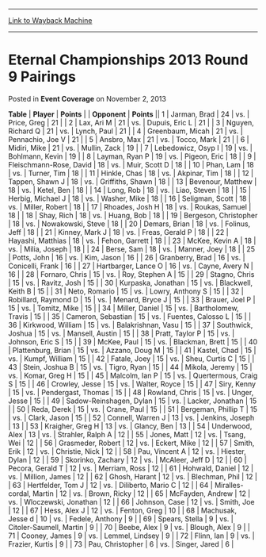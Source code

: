
---
[Link to Wayback Machine](https://web.archive.org/web/20220527034605/https://magic.wizards.com/en/articles/archive/event-coverage/eternal-championships-2013-round-9-pairings-2013-11-02)

[_metadata_:description]:- "TablePlayerPoints OpponentPoints 1Jarman, Brad 24vs.Price, Greg 21 2Lax, Ari M 21vs.Dupuis, Eric L 21 3Nguyen, Richard Q 21vs.Lynch, Paul 21 4Greenbaum, Micah 21vs.Pennachio, Joe V 21 5Ansbro, Max 21vs.Tocco, Mark 21 6Midiri, Mike 21vs.Mullin, Zack 19 7Lebedowicz, Osyp I 19vs.Bohlmann, Kevin 19 8Layman, Ryan P 19vs.Pigeon, Eric 18 9Fleischmann-Rose, David 18vs.Muir, Scott D 18"
[_metadata_:generator]:- "Drupal 7 (http://drupal.org)"
[_metadata_:node]:- "432836"
[_metadata_:publish_date]:- "2013-11-02"
[_metadata_:source]:- "div-main-content"
[_metadata_:title]:- "Eternal Championships 2013 Round 9 Pairings"
[_metadata_:wayback_capture_timestamp]:- "2022-05-27 03:46:05"
[_metadata_:wayback_raw_url]:- "https://web.archive.org/web/20220527034605id_/https://magic.wizards.com/en/articles/archive/event-coverage/eternal-championships-2013-round-9-pairings-2013-11-02"
[_metadata_:wayback_url]:- "https://magic.wizards.com/en/articles/archive/event-coverage/eternal-championships-2013-round-9-pairings-2013-11-02"
---


Eternal Championships 2013 Round 9 Pairings
===========================================



 Posted in **Event Coverage**
 on November 2, 2013 












 **Table** | **Player** | **Points** |  | **Opponent** | **Points** ||  1 | Jarman, Brad |  24 | vs. | Price, Greg |  21 |
|  2 | Lax, Ari M |  21 | vs. | Dupuis, Eric L |  21 |
|  3 | Nguyen, Richard Q |  21 | vs. | Lynch, Paul |  21 |
|  4 | Greenbaum, Micah |  21 | vs. | Pennachio, Joe V |  21 |
|  5 | Ansbro, Max |  21 | vs. | Tocco, Mark |  21 |
|  6 | Midiri, Mike |  21 | vs. | Mullin, Zack |  19 |
|  7 | Lebedowicz, Osyp I |  19 | vs. | Bohlmann, Kevin |  19 |
|  8 | Layman, Ryan P |  19 | vs. | Pigeon, Eric |  18 |
|  9 | Fleischmann-Rose, David |  18 | vs. | Muir, Scott D |  18 |
|  10 | Phan, Lam |  18 | vs. | Turner, Tim |  18 |
|  11 | Hinkle, Chas |  18 | vs. | Akpinar, Tim |  18 |
|  12 | Tappen, Shawn J |  18 | vs. | Griffiths, Shawn |  18 |
|  13 | Bevenour, Matthew |  18 | vs. | Ketel, Ben |  18 |
|  14 | Long, Rob |  18 | vs. | Liao, Steven |  18 |
|  15 | Herbig, Michael J |  18 | vs. | Washer, Mike |  18 |
|  16 | Seligman, Scott |  18 | vs. | Miller, Robert |  18 |
|  17 | Rhoades, Josh H |  18 | vs. | Roukas, Samuel |  18 |
|  18 | Shay, Rich |  18 | vs. | Huang, Bob |  18 |
|  19 | Bergeson, Christopher |  18 | vs. | Nowakowski, Steve |  18 |
|  20 | Demars, Brian |  18 | vs. | Folinus, Jeff |  18 |
|  21 | Kinney, Mark J |  18 | vs. | Freas, Gerald P |  18 |
|  22 | Hayashi, Matthias |  18 | vs. | Fehon, Garrett |  18 |
|  23 | McKee, Kevin A |  18 | vs. | Milia, Joseph |  18 |
|  24 | Berse, Sam |  18 | vs. | Manner, Joey |  18 |
|  25 | Potts, John |  16 | vs. | Kim, Jason |  16 |
|  26 | Granberry, Brad |  16 | vs. | Conicelli, Frank |  16 |
|  27 | Hartbarger, Lance O |  16 | vs. | Cayne, Avery N |  16 |
|  28 | Fornaro, Chris |  15 | vs. | Roy, Stephen A |  15 |
|  29 | Stagno, Chris |  15 | vs. | Ravitz, Josh |  15 |
|  30 | Kurpaska, Jonathan |  15 | vs. | Blackwell, Keith B |  15 |
|  31 | Neto, Romario |  15 | vs. | Lowry, Anthony S |  15 |
|  32 | Robillard, Raymond D |  15 | vs. | Menard, Bryce J |  15 |
|  33 | Brauer, Joel P |  15 | vs. | Tomitz, Mike |  15 |
|  34 | Miller, Daniel |  15 | vs. | Bartholomew, Travis |  15 |
|  35 | Cameron, Sebastian |  15 | vs. | Fuentes, Calosso L |  15 |
|  36 | Kirkwood, William |  15 | vs. | Balakrishnan, Vasu |  15 |
|  37 | Southwick, Joshua |  15 | vs. | Mansell, Austin |  15 |
|  38 | Pratt, Taylor P |  15 | vs. | Johnson, Eric S |  15 |
|  39 | McKee, Paul |  15 | vs. | Blackman, Brett |  15 |
|  40 | Plattenburg, Brian |  15 | vs. | Azzano, Doug M |  15 |
|  41 | Kastel, Chad |  15 | vs. | Kumpf, William |  15 |
|  42 | Fatale, Joey |  15 | vs. | Sheu, Curtis C |  15 |
|  43 | Stein, Joshua B |  15 | vs. | Tigro, Ryan |  15 |
|  44 | Mikola, Jeremy |  15 | vs. | Komar, Greg H |  15 |
|  45 | Malcolm, Ian P |  15 | vs. | Quertermous, Craig S |  15 |
|  46 | Crowley, Jesse |  15 | vs. | Walter, Royce |  15 |
|  47 | Siry, Kenny |  15 | vs. | Pendergast, Thomas |  15 |
|  48 | Rowland, Chris |  15 | vs. | Unger, Jesse |  15 |
|  49 | Sadow-Reinshagen, Dylan |  15 | vs. | Lacker, Jonathan |  15 |
|  50 | Reda, Derek |  15 | vs. | Crane, Paul |  15 |
|  51 | Bergeman, Phillip T |  15 | vs. | Clark, Jason |  15 |
|  52 | Connell, Warren J |  13 | vs. | Jenkins, Joseph |  13 |
|  53 | Kraigher, Greg H |  13 | vs. | Glancy, Ben |  13 |
|  54 | Underwood, Alex |  13 | vs. | Strahler, Ralph A |  12 |
|  55 | Jones, Matt |  12 | vs. | Tsang, Wei |  12 |
|  56 | Grasmeder, Robert |  12 | vs. | Eckert, Mike |  12 |
|  57 | Smith, Erik |  12 | vs. | Christie, Nick |  12 |
|  58 | Pau, Vincent A |  12 | vs. | Hiester, Dylan |  12 |
|  59 | Skorinko, Zachary |  12 | vs. | McAleer, Jeff D |  12 |
|  60 | Pecora, Gerald T |  12 | vs. | Merriam, Ross |  12 |
|  61 | Hohwald, Daniel |  12 | vs. | Million, James |  12 |
|  62 | Ghosh, Harant |  12 | vs. | Blechman, Phil |  12 |
|  63 | Hertfelder, Tom J |  12 | vs. | Diliberto, Mario C |  12 |
|  64 | Miralles-cordal, Martin |  12 | vs. | Brown, Ricky |  12 |
|  65 | McFayden, Andrew |  12 | vs. | Wloczewski, Jonathan |  12 |
|  66 | Johnson, Case |  12 | vs. | Smith, Joe |  12 |
|  67 | Hess, Alex J |  12 | vs. | Fenton, Greg |  10 |
|  68 | Machusak, Jesse d |  10 | vs. | Fedele, Anthony |  9 |
|  69 | Spears, Stella |  9 | vs. | Citoler-Saumell, Martin |  9 |
|  70 | Beebe, Alex |  9 | vs. | Blough, Alex |  9 |
|  71 | Cooney, James |  9 | vs. | Lemmel, Lindsey |  9 |
|  72 | Flinn, Ian |  9 | vs. | Frazier, Kurtis |  9 |
|  73 | Pau, Christopher |  6 | vs. | Singer, Jared |  6 |







